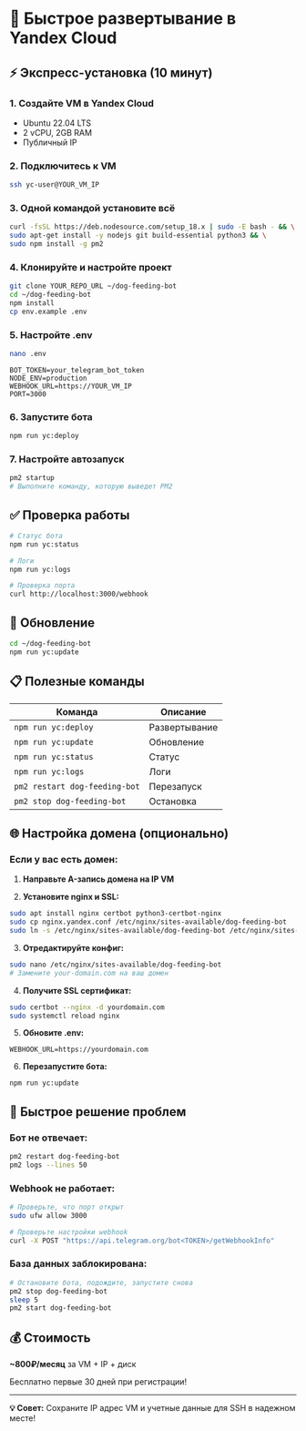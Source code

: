 # 🚀 Быстрое развертывание в Yandex Cloud

## ⚡ Экспресс-установка (10 минут)

### 1. Создайте VM в Yandex Cloud
- Ubuntu 22.04 LTS
- 2 vCPU, 2GB RAM
- Публичный IP

### 2. Подключитесь к VM
```bash
ssh yc-user@YOUR_VM_IP
```

### 3. Одной командой установите всё
```bash
curl -fsSL https://deb.nodesource.com/setup_18.x | sudo -E bash - && \
sudo apt-get install -y nodejs git build-essential python3 && \
sudo npm install -g pm2
```

### 4. Клонируйте и настройте проект
```bash
git clone YOUR_REPO_URL ~/dog-feeding-bot
cd ~/dog-feeding-bot
npm install
cp env.example .env
```

### 5. Настройте .env
```bash
nano .env
```
```env
BOT_TOKEN=your_telegram_bot_token
NODE_ENV=production
WEBHOOK_URL=https://YOUR_VM_IP
PORT=3000
```

### 6. Запустите бота
```bash
npm run yc:deploy
```

### 7. Настройте автозапуск
```bash
pm2 startup
# Выполните команду, которую выведет PM2
```

## ✅ Проверка работы

```bash
# Статус бота
npm run yc:status

# Логи
npm run yc:logs

# Проверка порта
curl http://localhost:3000/webhook
```

## 🔄 Обновление

```bash
cd ~/dog-feeding-bot
npm run yc:update
```

## 📋 Полезные команды

| Команда | Описание |
|---------|----------|
| `npm run yc:deploy` | Развертывание |
| `npm run yc:update` | Обновление |
| `npm run yc:status` | Статус |
| `npm run yc:logs` | Логи |
| `pm2 restart dog-feeding-bot` | Перезапуск |
| `pm2 stop dog-feeding-bot` | Остановка |

## 🌐 Настройка домена (опционально)

### Если у вас есть домен:

1. **Направьте A-запись домена на IP VM**

2. **Установите nginx и SSL:**
```bash
sudo apt install nginx certbot python3-certbot-nginx
sudo cp nginx.yandex.conf /etc/nginx/sites-available/dog-feeding-bot
sudo ln -s /etc/nginx/sites-available/dog-feeding-bot /etc/nginx/sites-enabled/
```

3. **Отредактируйте конфиг:**
```bash
sudo nano /etc/nginx/sites-available/dog-feeding-bot
# Замените your-domain.com на ваш домен
```

4. **Получите SSL сертификат:**
```bash
sudo certbot --nginx -d yourdomain.com
sudo systemctl reload nginx
```

5. **Обновите .env:**
```env
WEBHOOK_URL=https://yourdomain.com
```

6. **Перезапустите бота:**
```bash
npm run yc:update
```

## 🛟 Быстрое решение проблем

### Бот не отвечает:
```bash
pm2 restart dog-feeding-bot
pm2 logs --lines 50
```

### Webhook не работает:
```bash
# Проверьте, что порт открыт
sudo ufw allow 3000

# Проверьте настройки webhook
curl -X POST "https://api.telegram.org/bot<TOKEN>/getWebhookInfo"
```

### База данных заблокирована:
```bash
# Остановите бота, подождите, запустите снова
pm2 stop dog-feeding-bot
sleep 5
pm2 start dog-feeding-bot
```

## 💰 Стоимость

**~800₽/месяц** за VM + IP + диск

Бесплатно первые 30 дней при регистрации!

---

**💡 Совет:** Сохраните IP адрес VM и учетные данные для SSH в надежном месте! 
